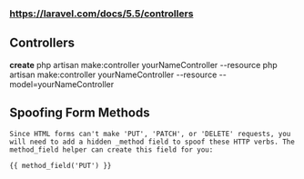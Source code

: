 ### https://laravel.com/docs/5.5/controllers
## Controllers
__create__
    php artisan make:controller yourNameController --resource
    php artisan make:controller yourNameController --resource --model=yourNameController


## Spoofing Form Methods
    Since HTML forms can't make 'PUT', 'PATCH', or 'DELETE' requests, you will need to add a hidden _method field to spoof these HTTP verbs. The method_field helper can create this field for you:

    {{ method_field('PUT') }}